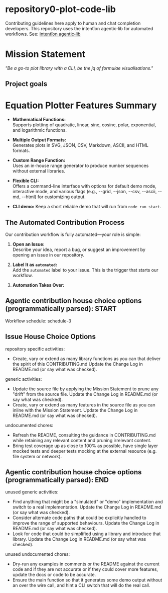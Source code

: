 # repository0-plot-code-lib

Contributing guidelines here apply to human and chat completion developers.
This repository uses the intentïon agentic‑lib for automated workflows. See: [intentïon agentic‑lib](https://github.com/xn-intenton-z2a/agentic-lib)

# Mission Statement

_"Be a go-to plot library with a CLI, be the jq of formulae visualisations."_

## Project goals

# Equation Plotter Features Summary

- **Mathematical Functions:**  
  Supports plotting of quadratic, linear, sine, cosine, polar, exponential, and logarithmic functions.

- **Multiple Output Formats:**  
  Generates plots in SVG, JSON, CSV, Markdown, ASCII, and HTML formats.

- **Custom Range Function:**  
  Uses an in-house range generator to produce number sequences without external libraries.

- **Flexible CLI:**  
  Offers a command-line interface with options for default demo mode, interactive mode, and various flags (e.g., --grid, --json, --csv, --ascii, --md, --html) for customizing output.

- **CLI demo:**
  Keep a short reliable demo that will run from `node run start`.

## The Automated Contribution Process

Our contribution workflow is fully automated—your role is simple:

1. **Open an Issue:**  
   Describe your idea, report a bug, or suggest an improvement by opening an issue in our repository.

2. **Label It as `automated`:**  
   Add the `automated` label to your issue. This is the trigger that starts our workflow.

3. **Automation Takes Over:**  

## Agentic contribution house choice options (programmatically parsed): START

Workflow schedule: schedule-3

## Issue House Choice Options

repository specific activities:
- Create, vary or extend as many library functions as you can that deliver the spirit of this CONTRIBUTING.md Update the Change Log in README.md (or say what was checked).

generic activities:
- Update the source file by applying the Mission Statement to prune any "drift" from the source file. Update the Change Log in README.md (or say what was checked).
- Create, vary or extend as many features in the source file as you can inline with the Mission Statement. Update the Change Log in README.md (or say what was checked).

undocumented chores:
- Refresh the README, consulting the guidance in CONTRIBUTING.md while retaining any relevant content and pruning irrelevant content.
- Bring test coverage up as close to 100% as possible, have single layer mocked tests and deeper tests mocking at the external resource (e.g. file system or network).

## Agentic contribution house choice options (programmatically parsed): END

unused generic activities:
- Find anything that might be a "simulated" or "demo" implementation and switch to a real implementation. Update the Change Log in README.md (or say what was checked).
- Consider alternate code paths that could be explicitly handled to improve the range of supported behaviours. Update the Change Log in README.md (or say what was checked).
- Look for code that could be simplified using a library and introduce that library. Update the Change Log in README.md (or say what was checked).

unused undocumented chores:
- Dry-run any examples in comments or the README against the current code and if they are not accurate or if they could cover more features, update the docs or code to be accurate.
- Ensure the main function so that it generates some demo output without an over the wire call, and hint a CLI switch that will do the real call.
